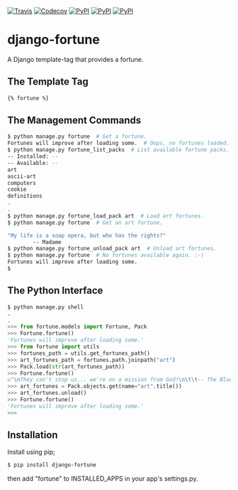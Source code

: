 [![Travis](https://img.shields.io/travis/rerb/django-fortune.svg)](https://travis-ci.org/rerb/django-fortune)
[![Codecov](https://img.shields.io/codecov/c/github/rerb/django-fortune.svg)]()
[![PyPI](https://img.shields.io/pypi/v/django-fortune.svg)]()
[![PyPI](https://img.shields.io/pypi/pyversions/django-fortune.svg)]()
[![PyPI](https://img.shields.io/pypi/status/django-fortune.svg)]()

# django-fortune
A Django template-tag that provides a fortune.

## The Template Tag

```html
{% fortune %}
```

## The Management Commands

```bash
$ python manage.py fortune  # Get a fortune. 
Fortunes will improve after loading some.  # Oops, no fortunes loaded.
$ python manage.py fortune_list_packs  # List available fortune packs.
-- Installed: --
-- Available: --
art
ascii-art
computers
cookie
definitions
.
.
$ python manage.py fortune_load_pack art  # Load art fortunes.
$ python manage.py fortune  # Get an art fortune.

"My life is a soap opera, but who has the rights?"
        -- Madame
$ python manage.py fortune_unload_pack art  # Unload art fortunes.
$ python manage.py fortune  # No fortunes available again. :-(
Fortunes will improve after loading some.
$
```

## The Python Interface

```python
$ python manage.py shell
.
.
>>> from fortune.models import Fortune, Pack
>>> Fortune.fortune()
'Fortunes will improve after loading some.'
>>> from fortune import utils
>>> fortunes_path = utils.get_fortunes_path()
>>> art_fortunes_path = fortunes.path.joinpath("art")
>>> Pack.load(str(art_fortunes_path))
>>> Fortune.fortune()
u"\nThey can't stop us... we're on a mission from God!\n\t\t-- The Blues Brother"
>>> art_fortunes = Pack.objects.get(name="art".title())
>>> art_fortunes.unload()
>>> Fortune.fortune()
'Fortunes will improve after loading some.'
>>>
```

## Installation

Install using pip;
```bash
$ pip install django-fortune
```

then add "fortune" to INSTALLED_APPS in your app's settings.py.

